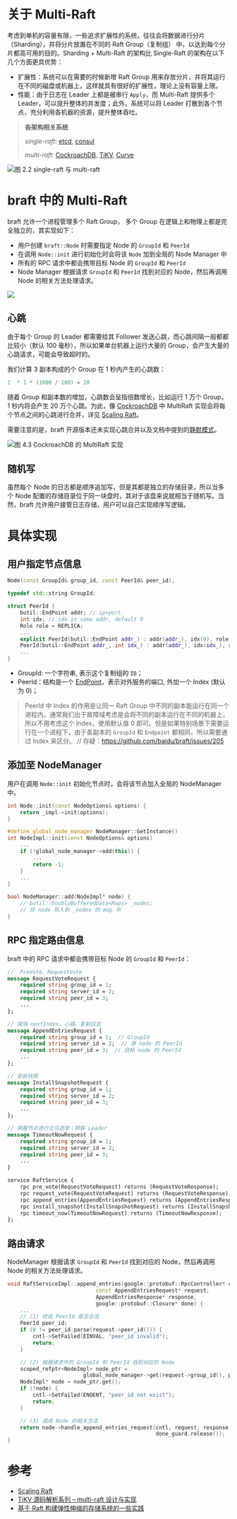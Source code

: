 关于 Multi-Raft
===

考虑到单机的容量有限，一些追求扩展性的系统，往往会将数据进行分片（Sharding），并将分片放置在不同的 Raft Group（复制组） 中，以达到每个分片都高可用的目的。Sharding + Multi-Raft 的架构比 Single-Raft 的架构在以下几个方面更具优势：

* 扩展性：系统可以在需要的时候新增 Raft Group 用来存放分片，并将其运行在不同的磁盘或机器上，这样就具有很好的扩展性，理论上没有容量上限。
* 性能：由于日志在 Leader 上都是被串行 `Apply`，而 Multi-Raft 提供多个 Leader，可以提升整体的并发度；此外，系统可以将 Leader 打散到各个节点，充分利用各机器的资源，提升整体吞吐。

> **各架构相关系统**
>
> *single-raft*: [etcd][etcd], [consul][consul]
>
> *multi-raft*: [CockroachDB][cockroachdb], [TiKV][tikv], [Curve][curve]

![图 2.2 single-raft 与 multi-raft](image/multi_raft.png)

[cockroachdb]: https://github.com/cockroachdb/cockroach
[etcd]: https://github.com/etcd-io/etcd
[consul]: https://github.com/hashicorp/consul
[tikv]: https://github.com/tikv/tikv
[curve]: https://github.com/opencurve/curve

braft 中的 Multi-Raft
===

braft 允许一个进程管理多个 Raft Group， 多个 Group 在逻辑上和物理上都是完全独立的，其实现如下：

* 用户创建 `braft::Node` 时需要指定 Node 的 `GroupId` 和 `PeerId`
* 在调用 `Node::init` 进行初始化时会将该 `Node` 加到全局的 Node Manager 中
* 所有的 RPC 请求中都会携带目标 Node 的 `GroupId` 和 `PeerId`
* Node Manager 根据请求 `GroupId` 和 `PeerId` 找到对应的 Node，然后再调用 Node 的相关方法处理请求。

![](image/braft_multi_raft.png)

心跳
--

由于每个 Group 的 Leader 都需要给其 Follower 发送心跳，而心跳间隔一般都都比较小（默认 100 毫秒），所以如果单台机器上运行大量的 Group，会产生大量的心跳请求，可能会导致超时的。

我们计算 3 副本构成的个 Group 在 1 秒内产生的心跳数：

```cpp
2  * 1 * (1000 / 100) = 20
```

随着 Group 和副本数的增加，心跳数会呈指倍数增长，比如运行 1 万个 Group，1 秒内将会产生 20 万个心跳。为此，像 [CockroachDB][cockroachdb] 中 MultiRaft 实现会将每个节点之间的心跳进行合并，详见 [Scaling Raft][scaling-raft]。

需要注意的是，braft 开源版本还未实现心跳合并以及文档中提到的[静默模式](https://github.com/baidu/braft/blob/master/docs/cn/raft_protocol.md#%E5%8A%9F%E8%83%BD%E5%AE%8C%E5%96%84)。

![图 4.3  CockroachDB 的 MultiRaft 实现](image/cockroachdb.png)


[scaling-raft]: https://www.cockroachlabs.com/blog/scaling-raft/

随机写
---
虽然每个 Node 的日志都是顺序追加写，但是其都是独立的存储目录，所以当多个 Node 配置的存储目录位于同一块盘时，其对于该盘来说就相当于随机写。当然，braft 允许用户接管日志存储，用户可以自己实现顺序写逻辑。


具体实现
===

用户指定节点信息
---

```cpp
Node(const GroupId& group_id, const PeerId& peer_id);
```

```cpp
typedef std::string GroupId;

struct PeerId {
    butil::EndPoint addr; // ip+port.
    int idx; // idx in same addr, default 0
    Role role = REPLICA;
    ...
    explicit PeerId(butil::EndPoint addr_) : addr(addr_), idx(0), role(REPLICA)  {}
    PeerId(butil::EndPoint addr_, int idx_) : addr(addr_), idx(idx_), role(REPLICA) {}
    ...
}
```

* GroupId: 一个字符串, 表示这个复制组的 `ID`；
* PeerId：结构是一个 [EndPoint][EndPoint]，表示对外服务的端口, 外加一个 Index (默认为 0)；

> PeerId 中 Index 的作用是让同一 Raft Group 中不同的副本能运行在同一个进程内。通常我们出于故障域考虑是会将不同的副本运行在不同的机器上，所以不用考虑这个 Index，使用默认值 0 即可。但是如果特别场景下需要运行在一个进程下，由于各副本的 `GroupId` 和 `Endpoint` 都相同，所以需要通过 Index 来区分。 // 存疑：https://github.com/baidu/braft/issues/205

[EndPoint]: https://github.com/brpc/brpc/blob/master/src/butil/endpoint.h

添加至 NodeManager
---

用户在调用 `Node::init` 初始化节点时，会将该节点加入全局的 NodeManager 中。

```cpp
int Node::init(const NodeOptions& options) {
    return _impl->init(options);
}

#define global_node_manager NodeManager::GetInstance()
int NodeImpl::init(const NodeOptions& options)
    ...
    if (!global_node_manager->add(this)) {
        ...
        return -1;
    }
    ...
}

bool NodeManager::add(NodeImpl* node) {
    // butil::DoublyBufferedData<Maps> _nodes;
    // 将 node 将入到 _nodes 的 map 中
}
```

RPC 指定路由信息
---

braft 中的 RPC 请求中都会携带目标 Node 的 `GroupId` 和 `PeerId`：

```proto
//  PreVote、RequestVote
message RequestVoteRequest {
    required string group_id = 1;
    required string server_id = 2;
    required string peer_id = 3;
    ...
};

// 探测 nextIndex、心跳、复制日志
message AppendEntriesRequest {
    required string group_id = 1;  // GroupId
    required string server_id = 2;  // 源 node 的 PeerId
    required string peer_id = 3;  // 目标 node 的 PeerId
    ...
};

// 安装快照
message InstallSnapshotRequest {
    required string group_id = 1;
    required string server_id = 2;
    required string peer_id = 3;
    ...
};

// 唤醒节点进行立马选举：转移 Leader
message TimeoutNowRequest {
    required string group_id = 1;
    required string server_id = 2;
    required string peer_id = 3;
    ...
}

service RaftService {
    rpc pre_vote(RequestVoteRequest) returns (RequestVoteResponse);
    rpc request_vote(RequestVoteRequest) returns (RequestVoteResponse);
    rpc append_entries(AppendEntriesRequest) returns (AppendEntriesResponse);
    rpc install_snapshot(InstallSnapshotRequest) returns (InstallSnapshotResponse);
    rpc timeout_now(TimeoutNowRequest) returns (TimeoutNowResponse);
};
```

路由请求
---

NodeManager 根据请求 `GroupId` 和 `PeerId` 找到对应的 Node，然后再调用 Node 的相关方法处理请求。

```cpp
void RaftServiceImpl::append_entries(google::protobuf::RpcController* cntl_base,
                            const AppendEntriesRequest* request,
                            AppendEntriesResponse* response,
                            google::protobuf::Closure* done) {
    ...
    // (1) 校验 PeerId 是否合法
    PeerId peer_id;
    if (0 != peer_id.parse(request->peer_id())) {
        cntl->SetFailed(EINVAL, "peer_id invalid");
        return;
    }

    // (2) 根据请求中的 GroupId 和 PeerId 找到对应的 Node
    scoped_refptr<NodeImpl> node_ptr =
                        global_node_manager->get(request->group_id(), peer_id);
    NodeImpl* node = node_ptr.get();
    if (!node) {
        cntl->SetFailed(ENOENT, "peer_id not exist");
        return;
    }

    // (3) 调用 Node 的相关方法
    return node->handle_append_entries_request(cntl, request, response,
                                               done_guard.release());
}
```

参考
===
* [Scaling Raft](https://www.cockroachlabs.com/blog/scaling-raft/)
* [TiKV 源码解析系列 – multi-raft 设计与实现](https://cn.pingcap.com/blog/the-design-and-implementation-of-multi-raft/)
* [基于 Raft 构建弹性伸缩的存储系统的一些实践](https://cn.pingcap.com/blog/building-distributed-db-with-raft/)